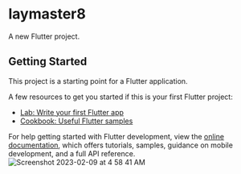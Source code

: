 # laymaster8

A new Flutter project.

## Getting Started

This project is a starting point for a Flutter application.

A few resources to get you started if this is your first Flutter project:

- [Lab: Write your first Flutter app](https://docs.flutter.dev/get-started/codelab)
- [Cookbook: Useful Flutter samples](https://docs.flutter.dev/cookbook)

For help getting started with Flutter development, view the
[online documentation](https://docs.flutter.dev/), which offers tutorials,
samples, guidance on mobile development, and a full API reference.
![Screenshot 2023-02-09 at 4 58 41 AM](https://user-images.githubusercontent.com/116253518/217723894-8dc4906b-5e5f-41fd-a25e-f517a59dc540.png)
